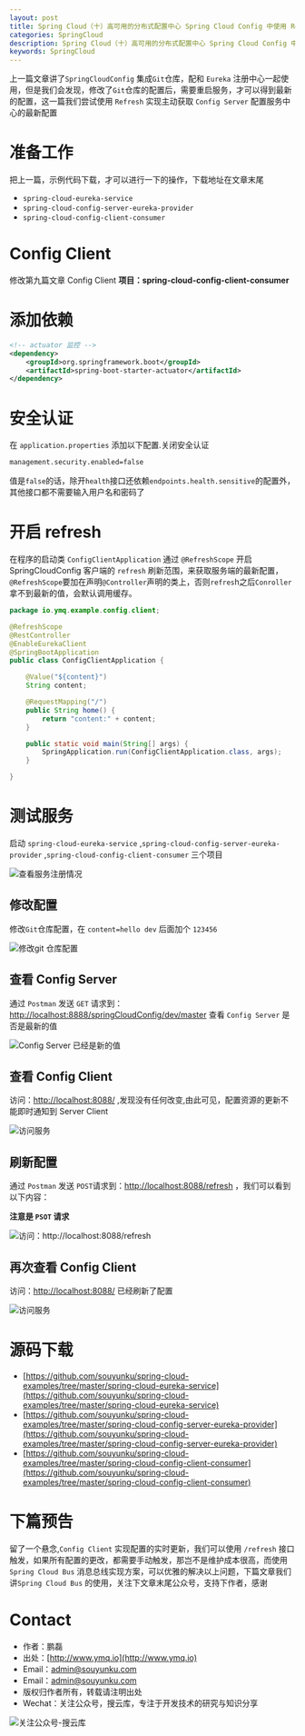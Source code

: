 ```yaml
---
layout: post
title: Spring Cloud（十）高可用的分布式配置中心 Spring Cloud Config 中使用 Refresh
categories: SpringCloud
description: Spring Cloud（十）高可用的分布式配置中心 Spring Cloud Config 中使用 Refresh
keywords: SpringCloud 
---
```


上一篇文章讲了`SpringCloudConfig` 集成`Git`仓库，配和 `Eureka` 注册中心一起使用，但是我们会发现，修改了`Git`仓库的配置后，需要重启服务，才可以得到最新的配置，这一篇我们尝试使用 `Refresh` 实现主动获取 `Config Server` 配置服务中心的最新配置

# 准备工作

把上一篇，示例代码下载，才可以进行一下的操作，下载地址在文章末尾

 - `spring-cloud-eureka-service`
 - `spring-cloud-config-server-eureka-provider`
 - `spring-cloud-config-client-consumer`  

# Config Client

修改第九篇文章  Config Client **项目：spring-cloud-config-client-consumer** 


# 添加依赖

```xml
<!-- actuator 监控 -->
<dependency>
	<groupId>org.springframework.boot</groupId>
	<artifactId>spring-boot-starter-actuator</artifactId>
</dependency>
```


# 安全认证

在 `application.properties` 添加以下配置.关闭安全认证

```sh
management.security.enabled=false
```

值是`false`的话，除开`health`接口还依赖`endpoints.health.sensitive`的配置外，其他接口都不需要输入用户名和密码了

# 开启 refresh

在程序的启动类 `ConfigClientApplication` 通过 `@RefreshScope` 开启 SpringCloudConfig 客户端的 `refresh` 刷新范围，来获取服务端的最新配置，`@RefreshScope`要加在声明`@Controller`声明的类上，否则`refres`h之后`Conroller`拿不到最新的值，会默认调用缓存。

```java
package io.ymq.example.config.client;

@RefreshScope
@RestController
@EnableEurekaClient
@SpringBootApplication
public class ConfigClientApplication {

    @Value("${content}")
    String content;

    @RequestMapping("/")
    public String home() {
        return "content:" + content;
    }

    public static void main(String[] args) {
        SpringApplication.run(ConfigClientApplication.class, args);
    }

}

```
 
# 测试服务

启动 `spring-cloud-eureka-service` ,`spring-cloud-config-server-eureka-provider` ,`spring-cloud-config-client-consumer`  三个项目

![查看服务注册情况][1]

## 修改配置

修改`Git`仓库配置，在 `content=hello dev` 后面加个 `123456`

![修改git 仓库配置][3]

## 查看 Config Server

通过 `Postman` 发送 `GET` 请求到：[http://localhost:8888/springCloudConfig/dev/master](http://localhost:8888/springCloudConfig/dev/master) 查看 `Config Server` 是否是最新的值

![Config Server 已经是新的值][4]

## 查看 Config Client

访问：[http://localhost:8088/](http://localhost:8088/) ,发现没有任何改变,由此可见，配置资源的更新不能即时通知到 Server Client

![访问服务][2]

## 刷新配置

通过 `Postman` 发送 `POST`请求到：[http://localhost:8088/refresh](http://localhost:8088/refresh) ，我们可以看到以下内容：

**注意是 `PSOT` 请求**

![访问：http://localhost:8088/refresh][5]

## 再次查看 Config Client

访问：[http://localhost:8088/](http://localhost:8088/) 已经刷新了配置

![访问服务][6]

[1]: http://www.ymq.io/images/2017/SpringCloud/config-refresh/1.png
[2]: http://www.ymq.io/images/2017/SpringCloud/config-refresh/2.png
[3]: http://www.ymq.io/images/2017/SpringCloud/config-refresh/3.png
[4]: http://www.ymq.io/images/2017/SpringCloud/config-refresh/4.png
[5]: http://www.ymq.io/images/2017/SpringCloud/config-refresh/5.png
[6]: http://www.ymq.io/images/2017/SpringCloud/config-refresh/6.png

# 源码下载

- [https://github.com/souyunku/spring-cloud-examples/tree/master/spring-cloud-eureka-service](https://github.com/souyunku/spring-cloud-examples/tree/master/spring-cloud-eureka-service)
- [https://github.com/souyunku/spring-cloud-examples/tree/master/spring-cloud-config-server-eureka-provider](https://github.com/souyunku/spring-cloud-examples/tree/master/spring-cloud-config-server-eureka-provider)
- [https://github.com/souyunku/spring-cloud-examples/tree/master/spring-cloud-config-client-consumer](https://github.com/souyunku/spring-cloud-examples/tree/master/spring-cloud-config-client-consumer)

# 下篇预告

留了一个悬念,`Config Client` 实现配置的实时更新，我们可以使用 `/refresh` 接口触发，如果所有配置的更改，都需要手动触发，那岂不是维护成本很高，而使用	`Spring Cloud Bus` 消息总线实现方案，可以优雅的解决以上问题，下篇文章我们讲`Spring Cloud Bus` 的使用，关注下文章末尾公众号，支持下作者，感谢


# Contact

 - 作者：鹏磊  
 - 出处：[http://www.ymq.io](http://www.ymq.io)  
 - Email：[admin@souyunku.com](admin@souyunku.com)  
 - Email：[admin@souyunku.com](admin@souyunku.com)  
 - 版权归作者所有，转载请注明出处
 - Wechat：关注公众号，搜云库，专注于开发技术的研究与知识分享
 
![关注公众号-搜云库](http://www.ymq.io/images/souyunku.png "搜云库")

